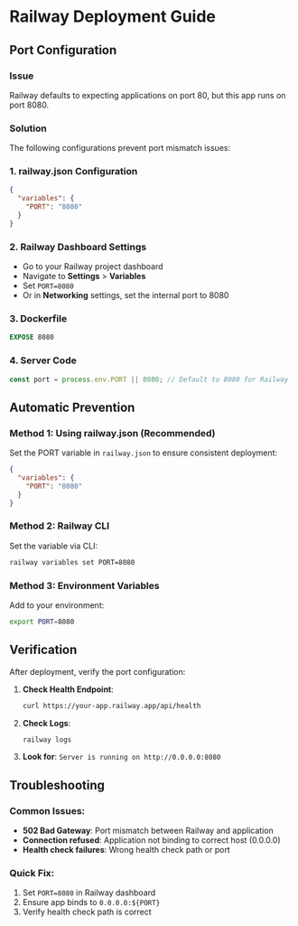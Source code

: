 # Railway Deployment Guide

## Port Configuration

### Issue

Railway defaults to expecting applications on port 80, but this app runs on
port 8080.

### Solution

The following configurations prevent port mismatch issues:

### 1. railway.json Configuration

```json
{
  "variables": {
    "PORT": "8080"
  }
}
```

### 2. Railway Dashboard Settings

- Go to your Railway project dashboard
- Navigate to **Settings** > **Variables**
- Set `PORT=8080`
- Or in **Networking** settings, set the internal port to 8080

### 3. Dockerfile

```dockerfile
EXPOSE 8080
```

### 4. Server Code

```typescript
const port = process.env.PORT || 8080; // Default to 8080 for Railway
```

## Automatic Prevention

### Method 1: Using railway.json (Recommended)

Set the PORT variable in `railway.json` to ensure consistent deployment:

```json
{
  "variables": {
    "PORT": "8080"
  }
}
```

### Method 2: Railway CLI

Set the variable via CLI:

```bash
railway variables set PORT=8080
```

### Method 3: Environment Variables

Add to your environment:

```bash
export PORT=8080
```

## Verification

After deployment, verify the port configuration:

1. **Check Health Endpoint**:

   ```bash
   curl https://your-app.railway.app/api/health
   ```

2. **Check Logs**:

   ```bash
   railway logs
   ```

3. **Look for**: `Server is running on http://0.0.0.0:8080`

## Troubleshooting

### Common Issues:

- **502 Bad Gateway**: Port mismatch between Railway and application
- **Connection refused**: Application not binding to correct host (0.0.0.0)
- **Health check failures**: Wrong health check path or port

### Quick Fix:

1. Set `PORT=8080` in Railway dashboard
2. Ensure app binds to `0.0.0.0:${PORT}`
3. Verify health check path is correct
